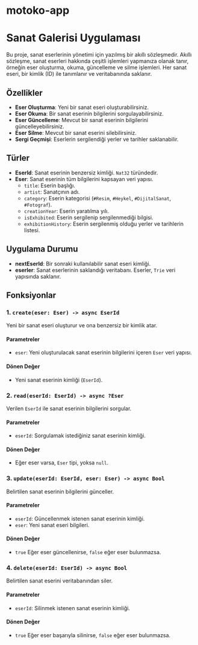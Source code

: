 # motoko-app

# Sanat Galerisi Uygulaması

Bu proje, sanat eserlerinin yönetimi için yazılmış bir akıllı sözleşmedir. Akıllı sözleşme, sanat eserleri hakkında çeşitli işlemleri yapmanıza olanak tanır, örneğin eser oluşturma, okuma, güncelleme ve silme işlemleri. Her sanat eseri, bir kimlik (ID) ile tanımlanır ve veritabanında saklanır.

## Özellikler

- **Eser Oluşturma**: Yeni bir sanat eseri oluşturabilirsiniz.
- **Eser Okuma**: Bir sanat eserinin bilgilerini sorgulayabilirsiniz.
- **Eser Güncelleme**: Mevcut bir sanat eserinin bilgilerini güncelleyebilirsiniz.
- **Eser Silme**: Mevcut bir sanat eserini silebilirsiniz.
- **Sergi Geçmişi**: Eserlerin sergilendiği yerler ve tarihler saklanabilir.

## Türler

- **EserId**: Sanat eserinin benzersiz kimliği. `Nat32` türündedir.
- **Eser**: Sanat eserinin tüm bilgilerini kapsayan veri yapısı.
  - `title`: Eserin başlığı.
  - `artist`: Sanatçının adı.
  - `category`: Eserin kategorisi (`#Resim`, `#Heykel`, `#DijitalSanat`, `#Fotograf`).
  - `creationYear`: Eserin yaratılma yılı.
  - `isExhibited`: Eserin sergilenip sergilenmediği bilgisi.
  - `exhibitionHistory`: Eserin sergilenmiş olduğu yerler ve tarihlerin listesi.

## Uygulama Durumu

- **nextEserId**: Bir sonraki kullanılabilir sanat eseri kimliği.
- **eserler**: Sanat eserlerinin saklandığı veritabanı. Eserler, `Trie` veri yapısında saklanır.

## Fonksiyonlar

### 1. `create(eser: Eser) -> async EserId`
Yeni bir sanat eseri oluşturur ve ona benzersiz bir kimlik atar.

#### Parametreler
- `eser`: Yeni oluşturulacak sanat eserinin bilgilerini içeren `Eser` veri yapısı.

#### Dönen Değer
- Yeni sanat eserinin kimliği (`EserId`).

### 2. `read(eserId: EserId) -> async ?Eser`
Verilen `EserId` ile sanat eserinin bilgilerini sorgular.

#### Parametreler
- `eserId`: Sorgulamak istediğiniz sanat eserinin kimliği.

#### Dönen Değer
- Eğer eser varsa, `Eser` tipi, yoksa `null`.

### 3. `update(eserId: EserId, eser: Eser) -> async Bool`
Belirtilen sanat eserinin bilgilerini günceller.

#### Parametreler
- `eserId`: Güncellenmek istenen sanat eserinin kimliği.
- `eser`: Yeni sanat eseri bilgileri.

#### Dönen Değer
- `true` Eğer eser güncellenirse, `false` eğer eser bulunmazsa.

### 4. `delete(eserId: EserId) -> async Bool`
Belirtilen sanat eserini veritabanından siler.

#### Parametreler
- `eserId`: Silinmek istenen sanat eserinin kimliği.

#### Dönen Değer
- `true` Eğer eser başarıyla silinirse, `false` eğer eser bulunmazsa.
